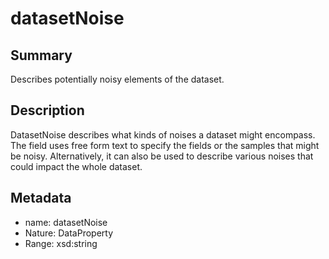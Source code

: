 <!-- Automatically generated by spec-parser v2.0.0 on 2024-01-08T22:20:56.273795+00:00 -->
<!-- SPDX-License-Identifier: Community-Spec-1.0 -->

# datasetNoise

## Summary

Describes potentially noisy elements of the dataset.


## Description

DatasetNoise describes what kinds of noises a dataset might encompass.
The field uses free form text to specify the fields or the samples that might be noisy.
Alternatively, it can also be used to describe various noises that could impact the whole dataset.


## Metadata

- name: datasetNoise
- Nature: DataProperty
- Range: xsd:string




